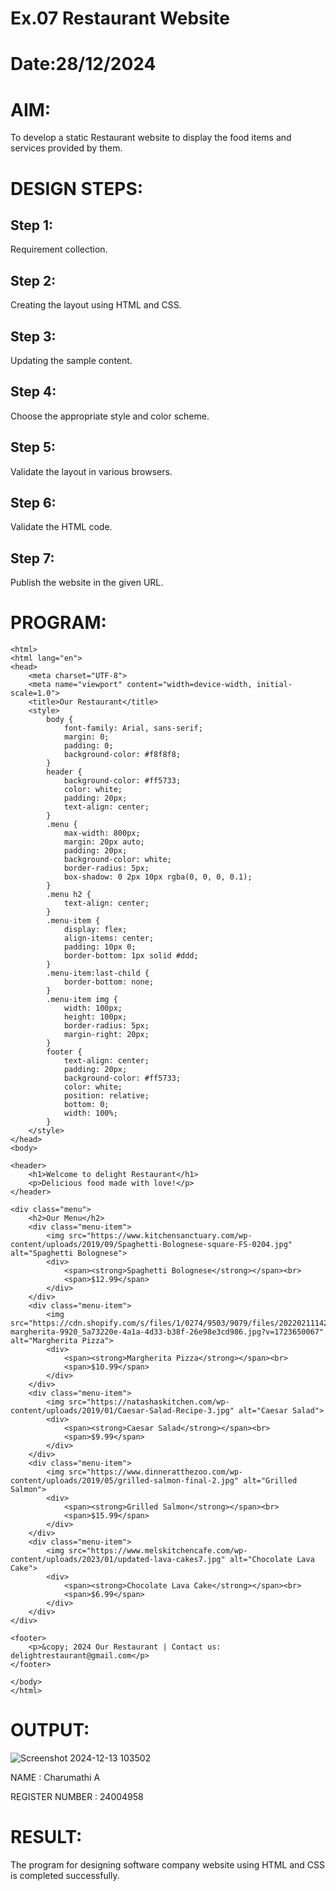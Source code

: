 # Ex.07 Restaurant Website
# Date:28/12/2024
# AIM:
To develop a static Restaurant website to display the food items and services provided by them.

# DESIGN STEPS:
## Step 1:
Requirement collection.

## Step 2:
Creating the layout using HTML and CSS.

## Step 3:
Updating the sample content.

## Step 4:
Choose the appropriate style and color scheme.

## Step 5:
Validate the layout in various browsers.

## Step 6:
Validate the HTML code.

## Step 7:
Publish the website in the given URL.

# PROGRAM:
```
<html>
<html lang="en">
<head>
    <meta charset="UTF-8">
    <meta name="viewport" content="width=device-width, initial-scale=1.0">
    <title>Our Restaurant</title>
    <style>
        body {
            font-family: Arial, sans-serif;
            margin: 0;
            padding: 0;
            background-color: #f8f8f8;
        }
        header {
            background-color: #ff5733;
            color: white;
            padding: 20px;
            text-align: center;
        }
        .menu {
            max-width: 800px;
            margin: 20px auto;
            padding: 20px;
            background-color: white;
            border-radius: 5px;
            box-shadow: 0 2px 10px rgba(0, 0, 0, 0.1);
        }
        .menu h2 {
            text-align: center;
        }
        .menu-item {
            display: flex;
            align-items: center;
            padding: 10px 0;
            border-bottom: 1px solid #ddd;
        }
        .menu-item:last-child {
            border-bottom: none;
        }
        .menu-item img {
            width: 100px;
            height: 100px;
            border-radius: 5px;
            margin-right: 20px;
        }
        footer {
            text-align: center;
            padding: 20px;
            background-color: #ff5733;
            color: white;
            position: relative;
            bottom: 0;
            width: 100%;
        }
    </style>
</head>
<body>

<header>
    <h1>Welcome to delight Restaurant</h1>
    <p>Delicious food made with love!</p>
</header>

<div class="menu">
    <h2>Our Menu</h2>
    <div class="menu-item">
        <img src="https://www.kitchensanctuary.com/wp-content/uploads/2019/09/Spaghetti-Bolognese-square-FS-0204.jpg" alt="Spaghetti Bolognese">
        <div>
            <span><strong>Spaghetti Bolognese</strong></span><br>
            <span>$12.99</span>
        </div>
    </div>
    <div class="menu-item">
        <img src="https://cdn.shopify.com/s/files/1/0274/9503/9079/files/20220211142754-margherita-9920_5a73220e-4a1a-4d33-b38f-26e98e3cd986.jpg?v=1723650067" alt="Margherita Pizza">
        <div>
            <span><strong>Margherita Pizza</strong></span><br>
            <span>$10.99</span>
        </div>
    </div>
    <div class="menu-item">
        <img src="https://natashaskitchen.com/wp-content/uploads/2019/01/Caesar-Salad-Recipe-3.jpg" alt="Caesar Salad">
        <div>
            <span><strong>Caesar Salad</strong></span><br>
            <span>$9.99</span>
        </div>
    </div>
    <div class="menu-item">
        <img src="https://www.dinneratthezoo.com/wp-content/uploads/2019/05/grilled-salmon-final-2.jpg" alt="Grilled Salmon">
        <div>
            <span><strong>Grilled Salmon</strong></span><br>
            <span>$15.99</span>
        </div>
    </div>
    <div class="menu-item">
        <img src="https://www.melskitchencafe.com/wp-content/uploads/2023/01/updated-lava-cakes7.jpg" alt="Chocolate Lava Cake">
        <div>
            <span><strong>Chocolate Lava Cake</strong></span><br>
            <span>$6.99</span>
        </div>
    </div>
</div>

<footer>
    <p>&copy; 2024 Our Restaurant | Contact us: delightrestaurant@gmail.com</p>
</footer>

</body>
</html>
```
# OUTPUT:
![Screenshot 2024-12-13 103502](https://github.com/user-attachments/assets/7ca18f95-e007-49a4-b83a-9bb1f0cd3df4)

NAME : Charumathi A

REGISTER NUMBER : 24004958

# RESULT:
The program for designing software company website using HTML and CSS is completed successfully.

